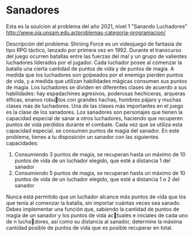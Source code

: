 # Sanadores

Esta es la soulcion al problema del año 2021, nivel 1 "Sanando Luchadores" http://www.oia.unsam.edu.ar/problemas-categoria-programacion/

Descripción del problema:
Shining Force es un videojuego de
fantasía de tipo RPG táctico, lanzado por
primera vez en 1992.
Durante el transcurso del juego ocurren
batallas entre las fuerzas del mal y un
grupo de valientes luchadores liderados
por el jugador. Cada luchador posee al
comenzar la batalla una cierta cantidad de
puntos de vida y de puntos de magia. A
medida que los luchadores son golpeados
por el enemigo pierden puntos de vida, y
a medida que utilizan habilidades mágicas
consumen sus puntos de magia.
Los luchadores se dividen en diferentes
clases de acuerdo a sus habilidades: hay
espadachines agresivos, poderosas hechiceras, arqueras élficas, enanos robutos con grandes hachas, hombres pájaro
y muchas clases más de luchadores.
Una de las clases más importantes en
el juego es la clase de los sanadores. Los
sanadores son personajes que tienen la
capacidad especial de sanar a otros luchadores, haciendo que recuperen puntos de vida perdidos durante el combate.
Cada vez que se utiliza esta capacidad
especial, se consumen puntos de magia
del sanador.
En este problema, tienes a tu disposición un sanador con las siguientes
capacidades:
1. Consumiendo 3 puntos de magia,
se recuperan hasta un máximo de
10 puntos de vida de un luchador
elegido, que esté a distancia 1 del
sanador
2. Consumiendo 5 puntos de magia,
se recuperan hasta un máximo de
10 puntos de vida de un luchador
elegido, que esté a distancia 1 o 2
del sanador

Nunca está permitido que un luchador
alcance más puntos de vida que los que
tenía al comenzar la batalla, sin importar
cuántas veces sea sanado.
Debes implementar una función que,
sabiendo la cantidad de puntos de magia
de un sanador y los puntos de vida actuales e iniciales de cada uno de n luchadores, así como su distancia al sanador,
determine la máxima cantidad posible de
puntos de vida que es posible recuperar
en total.
